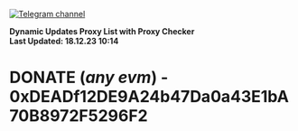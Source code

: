 [![Telegram channel](https://img.shields.io/endpoint?url=https://runkit.io/damiankrawczyk/telegram-badge/branches/master?url=https://t.me/n4z4v0d)](https://t.me/n4z4v0d) 

**Dynamic Updates Proxy List with Proxy Checker**  
**Last Updated: 18.12.23 10:14**

# DONATE (_any evm_) - 0xDEADf12DE9A24b47Da0a43E1bA70B8972F5296F2
